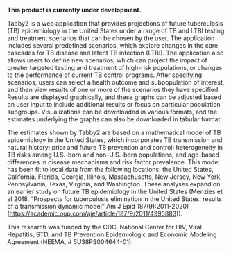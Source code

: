 **This product is currently under development.**

Tabby2 is a web application that provides projections of future tuberculosis
(TB) epidemiology in the United States under a range of TB and LTBI testing and
treatment scenarios that can be chosen by the user. The application includes
several predefined scenarios, which explore changes in the care cascades for TB
disease and latent TB infection (LTBI). The application also allows users to
define new scenarios, which can project the impact of greater targeted testing
and treatment of high-risk populations, or changes to the performance of
current TB control programs. After specifying scenarios, users can select
a health outcome and subpopulation of interest, and then view results of one or
more of the scenarios they have specified. Results are displayed graphically,
and these graphs can be adjusted based on user input to include additional
results or focus on particular population subgroups. Visualizations can be
downloaded in various formats, and the estimates underlying the graphs can also
be downloaded in tabular format.

The estimates shown by Tabby2 are based on a mathematical model of TB
epidemiology in the United States, which incorporates TB transmission and
natural history; prior and future TB prevention and control; heterogeneity in
TB risks among U.S.-born and non-U.S.-born populations; and age-based
differences in disease mechanisms and risk factor prevalence. This model has
been fit to local data from the following locations: the United States,
California, Florida, Georgia, Illinois, Massachusetts, New Jersey, New York,
Pennsylvania, Texas, Virginia, and Washington. These analyses expand on an
earlier study on future TB epidemiology in the United States (Menzies et al
2018. “Prospects for tuberculosis elimination in the United States: results of
a transmission dynamic model” Am J Epid 187(9):2011-2020)
(<https://academic.oup.com/aje/article/187/9/2011/4995883>)).

This research was funded by the CDC, National Center for HIV, Viral
Hepatitis, STD, and TB Prevention Epidemiologic and Economic Modeling
Agreement (NEEMA, \# 5U38PS004644-01).
